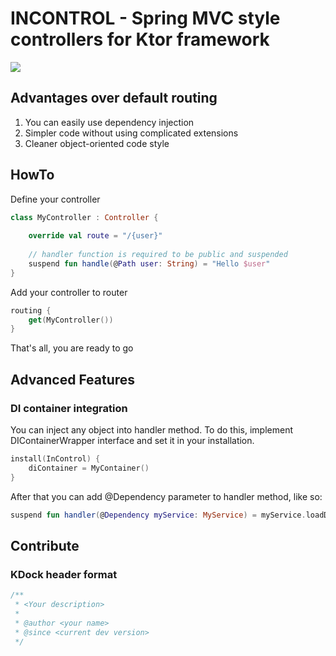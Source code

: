 # INCONTROL - Spring MVC style controllers for Ktor framework
[![](https://jitpack.io/v/SkoSC/ktor-incontrol.svg)](https://jitpack.io/#SkoSC/ktor-incontrol)

## Advantages over default routing
1. You can easily use dependency injection
2. Simpler code without using complicated extensions
3. Cleaner object-oriented code style

## HowTo
Define your controller
```kotlin
class MyController : Controller {
    
    override val route = "/{user}"
    
    // handler function is required to be public and suspended
    suspend fun handle(@Path user: String) = "Hello $user"
}
```
Add your controller to router
```kotlin
routing {
    get(MyController())
}
```
That's all, you are ready to go

## Advanced Features
### DI container integration
You can inject any object into handler method.
To do this, implement DIContainerWrapper interface and set it in your installation.
```kotlin
install(InControl) {
    diContainer = MyContainer()
}
```
After that you can add @Dependency parameter to handler method, like so:
```kotlin
suspend fun handler(@Dependency myService: MyService) = myService.loadData() 
```

## Contribute
### KDock header format
```kotlin
/**
 * <Your description>
 *
 * @author <your name>
 * @since <current dev version>
 */
```